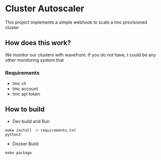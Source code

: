 # Cluster Autoscaler

This project implements a simple webhook to scale a tmc provisioned cluster

## How does this work?

We monitor our clusters with wavefront. If you do not have, t could be any other monitoring system that

### Requirements

- tmc cli
- tmc account
- tmc api token

## How to build

- Dev build and Run

```
make install -r requirements.txt
python3 
```

- Docker Build

```
make package
```
